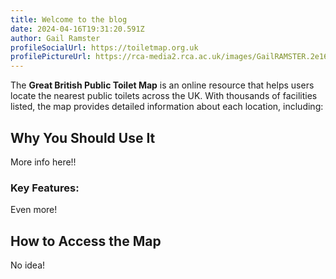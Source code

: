```yaml
---
title: Welcome to the blog
date: 2024-04-16T19:31:20.591Z
author: Gail Ramster
profileSocialUrl: https://toiletmap.org.uk
profilePictureUrl: https://rca-media2.rca.ac.uk/images/GailRAMSTER.2e16d0ba.fill-1200x1200.jpg
---
```


The **Great British Public Toilet Map** is an online resource that helps users locate the nearest public toilets across the UK. With thousands of facilities listed, the map provides detailed information about each location, including:

## Why You Should Use It

More info here!!

### Key Features:

Even more!

## How to Access the Map

No idea!
